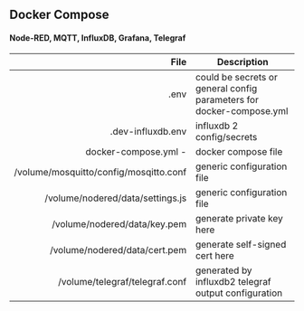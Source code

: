 ##  Docker Compose 
#### Node-RED, MQTT, InfluxDB, Grafana, Telegraf

|File|Description|
-:|-
.env|could  be secrets or general config parameters for docker-compose.yml
.dev-influxdb.env | influxdb 2 config/secrets
docker-compose.yml -|docker compose file
/volume/mosquitto/config/mosqitto.conf  | generic configuration file
/volume/nodered/data/settings.js  | generic configuration file
/volume/nodered/data/key.pem | generate private key here
/volume/nodered/data/cert.pem | generate self-signed cert here
/volume/telegraf/telegraf.conf | generated by influxdb2 telegraf output configuration




